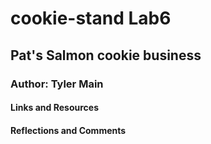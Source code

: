 # cookie-stand Lab6

## Pat's Salmon cookie business

### Author: Tyler Main

#### Links and Resources

#### Reflections and Comments
